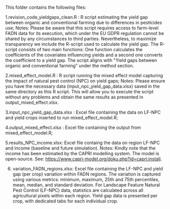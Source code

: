 This folder contains the following files:

1.revision_code_yieldgaps_clean.R : R script estimating the yield gap between organic and conventional farming due to differences in pesticides use;
Notes: Please be aware that this script requires access to farm-level FADN data for its execution, which under the EU GDPR regulation cannot 
be shared by any circumstances to third parties. Nevertheless, to maximize transparency we include the R-script used to calculate the yield gap. 
The R-script consists of two main functions: One function calculates the coefficients of the covariates influencing yields and a second one 
converts the coefficient to a yield gap. The script aligns with "Yield gaps between organic and conventional farming" under the method section.

2.mixed_effect_model.R : R script running the mixed effect model capturing the impact of natural pest control (NPC) on yield gaps;
Notes: Please ensure you have the necessary data (input_npc_yield_gap_data.xlsx) saved in the same directory as this R script. This will allow you
to execute the script without any problems and obtain the same results as presented in output_mixed_effect.xlsx.

3.input_npc_yield_gap_data.xlsx : Excel file containing the data on LF-NPC and yield crops inserted to run mixed_effect_model.R;

4.output_mixed_effect.xlsx : Excel file containing the output from mixed_effect_model.R;

5.results_NPC_income.xlsx: Excel file containg the data on region LF-NPC and income (baseline and future simulation).
Notes: Kindly note that the income has been estimated by the CAPRI modelling system. The model is open-source. 
See: https://www.capri-model.org/doku.php?id=capri:install.

6. variation_FADN_regions.xlsx: Excel file containing the LF-NPC and yield gap (per crop) variation within FADN regions.
The variation is captured  using various metrics: minimum, maximum, 25th and 75th percentiles, mean, median, and standard deviation.
For Landscape Feature Natural Pest Control (LF-NPC) data, statistics are calculated across all agricultural pixels within each region.
Yield gap data is presented per crop, with dedicated tabs for each individual crop.

